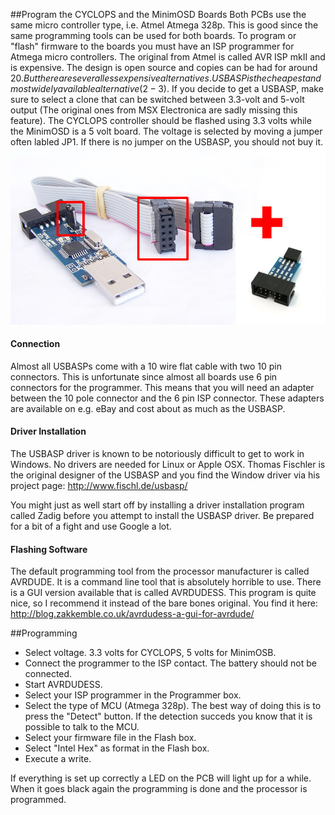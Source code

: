 ##Program the CYCLOPS and the MinimOSD Boards
Both PCBs use the same micro controller type, i.e. Atmel Atmega 328p.
This is good since the same programming tools can be used for both boards. 
To program or "flash" firmware to the boards you must have an ISP programmer for Atmega micro controllers.
The original from Atmel is called AVR ISP mkII and is expensive.
The design is open source and copies can be had for around 20$.
But there are several less expensive alternatives.
USBASP is the cheapest and most widely available alternative (2-3$).
If you decide to get a USBASP, make sure to select a clone that can be switched between 3.3-volt and 5-volt output (The original ones from MSX Electronica are sadly missing this feature).
The CYCLOPS controller should be flashed using 3.3 volts while the MinimOSD is a 5 volt board.
The voltage is selected by moving a jumper often labled JP1. If there is no jumper on the USBASP, you should not buy it.
![USBASP](/images/usbasp_and_adapter.jpg)

#### Connection
Almost all USBASPs come with a 10 wire flat cable with two 10 pin connectors.
This is unfortunate since almost all boards use 6 pin connectors for the programmer.
This means that you will need an adapter between the 10 pole connector and the 6 pin ISP connector.
These adapters are available on e.g. eBay and cost about as much as the USBASP.

#### Driver Installation
The USBASP driver is known to be notoriously difficult to get to work in Windows.
No drivers are needed for Linux or Apple OSX.
Thomas Fischler is the original designer of the USBASP and you find the Window driver via his project page: http://www.fischl.de/usbasp/

You might just as well start off by installing a driver installation program called Zadig before you attempt to install the USBASP driver.
Be prepared for a bit of a fight and use Google a lot.

#### Flashing Software
The default programming tool from the processor manufacturer is called AVRDUDE.
It is a command line tool that is absolutely horrible to use.
There is a GUI version available that is called AVRDUDESS. 
This program is quite nice, so I recommend it instead of the bare bones original.
You find it here: http://blog.zakkemble.co.uk/avrdudess-a-gui-for-avrdude/

##Programming
- Select voltage. 3.3 volts for CYCLOPS, 5 volts for MinimOSB.
- Connect the programmer to the ISP contact. The battery should not be connected.
- Start AVRDUDESS.
- Select your ISP programmer in the Programmer box.
- Select the type of MCU (Atmega 328p). The best way of doing this is to press the "Detect" button. If the detection succeds you know that it is possible to talk to the MCU.
- Select your firmware file in the Flash box.
- Select "Intel Hex" as format in the Flash box.
- Execute a write.

If everything is set up correctly a LED on the PCB will light up for a while.
When it goes black again the programming is done and the processor is programmed.

